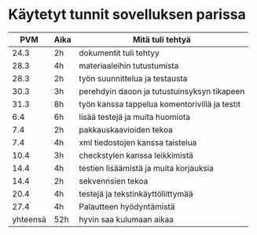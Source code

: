 # Käytetyt tunnit sovelluksen parissa

PVM | Aika | Mitä tuli tehtyä
----|------|-----------------
24.3 | 2h | dokumentit tuli tehtyy
28.3| 4h | materiaaleihin tutustumista
28.3| 2h | työn suunnittelua ja testausta
30.3| 3h | perehdyin daoon ja tutustuinsyksyn tikapeen
31.3| 8h | työn kanssa tappelua komentorivillä ja testit
6.4| 6h | lisää testejä ja muita huomiota
7.4| 2h | pakkauskaavioiden tekoa
7.4| 4h | xml tiedostojen kanssa taistelua
10.4| 3h | checkstylen kanssa leikkimistä
14.4| 4h | testien lisäämistä ja muita korjauksia
14.4| 2h | sekvennsien tekoa 
20.4| 4h | testejä ja tekstinkäyttöliittymää
27.4| 4h | Palautteen hyödyntämistä
yhteensä| 52h | hyvin saa kulumaan aikaa
